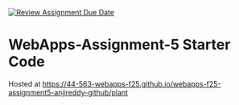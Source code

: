 [![Review Assignment Due Date](https://classroom.github.com/assets/deadline-readme-button-22041afd0340ce965d47ae6ef1cefeee28c7c493a6346c4f15d667ab976d596c.svg)](https://classroom.github.com/a/5to4nz7-)
# WebApps-Assignment-5 Starter Code

Hosted at https://44-563-webapps-f25.github.io/webapps-f25-assignment5-anjireddy-github/plant
